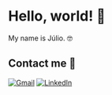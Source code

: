 # Hello, world! :metal:

My name is Júlio. :nerd_face:

## Contact me :email:
[![Gmail](https://img.shields.io/badge/Gmail-D14836?style=for-the-badge&logo=gmail&logoColor=white)](mailto:julioschuambach.dev@gmail.com) [![LinkedIn](https://img.shields.io/badge/LinkedIn-0077B5?style=for-the-badge&logo=linkedin&logoColor=white)](https://www.linkedin.com/in/julioschuambach)
